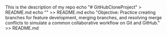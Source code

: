 This is the description of my repo
echo "# GitHubCloneProject" > README.md
echo "" >> README.md
echo "Objective: Practice creating branches for feature development, merging branches, and resolving merge conflicts to simulate a common collaborative workflow on Git and GitHub." >> README.md